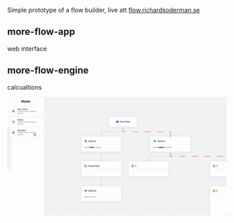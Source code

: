 Simple prototype of a flow builder, live att [flow.richardsoderman.se](https://flow.richardsoderman.se)

## more-flow-app
web interface

## more-flow-engine
calcualtions

<img src="https://github.com/richie-south/more-flow/blob/master/flow-builder.gif" width="600">
